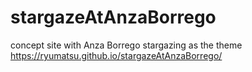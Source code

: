 # stargazeAtAnzaBorrego
concept site with Anza Borrego stargazing as the theme <br>
https://ryumatsu.github.io/stargazeAtAnzaBorrego/
